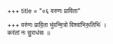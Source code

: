 +++
title = "०६ वरुणः प्राविता"

+++
वरु॑णः प्रावि॒ता भु॑वन्मि॒त्रो विश्वा॑भिरू॒तिभिः॑ ।  
कर॑तां नः सु॒राध॑सः ॥
